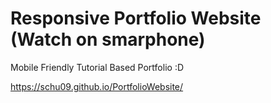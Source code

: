# Responsive Portfolio Website (Watch on smarphone)
Mobile Friendly Tutorial Based Portfolio :D

https://schu09.github.io/PortfolioWebsite/
